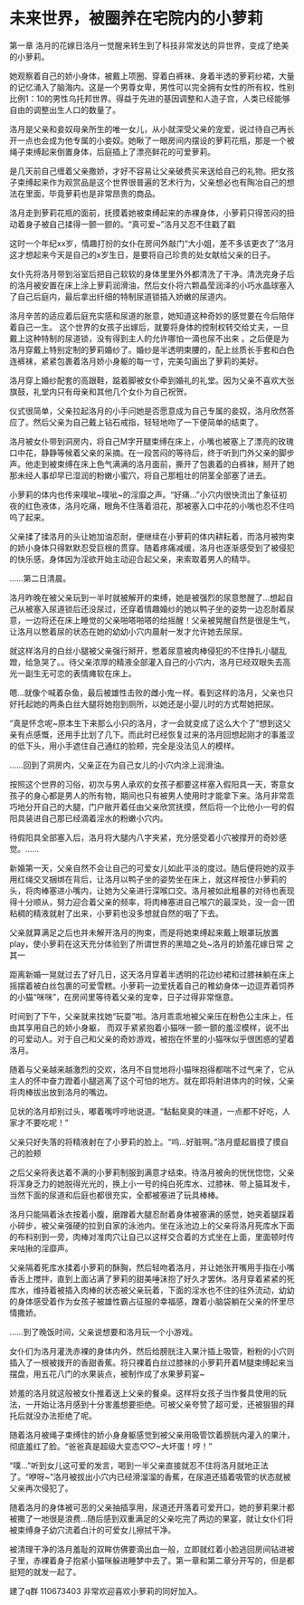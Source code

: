 # 未来世界，被圈养在宅院内的小萝莉

第一章 洛月的花嫁日洛月一觉醒来转生到了科技非常发达的异世界，变成了绝美的小萝莉。

她观察着自己的娇小身体，被戴上项圈、穿着白裤袜、身着半透的萝莉纱裙，大量的记忆涌入了脑海内。这是一个男尊女卑，男性可以完全拥有女性的所有权，性别比例1：10的男性乌托邦世界。得益于先进的基因调整和人造子宫，人类已经能够自由的调整出生人口的数量了。

洛月是父亲和妾奴母亲所生的唯一女儿，从小就深受父亲的宠爱，说过待自己再长开一点也会成为他专属的小妾奴。她瞅了一眼房间内摆设的萝莉花瓶，那是一个被绳子束缚起来倒置身体，后庭插上了漂亮鲜花的可爱萝莉。

是几天前自己缠着父亲撒娇，才好不容易让父亲破费买来送给自己的礼物。把女孩子束缚起来作为观赏品是这个世界很普遍的艺术行为，父亲想必也有陶冶自己的想法在里面，毕竟萝莉也是非常昂贵的商品。

洛月走到萝莉花瓶的面前，抚摸着她被束缚起来的赤裸身体，小萝莉只得苦闷的扭动着身子被自己揉得一颤一颤的。“真可爱~”洛月又忍不住戳了戳

这时一个年纪xx岁，情趣打扮的女仆在房间外敲门“大小姐，差不多该更衣了”洛月这才想起来今天是自己的x岁生日，是要将自己珍贵的处女献给父亲的日子。

女仆先将洛月带到浴室后把自己软软的身体里里外外都清洗了干净。清洗完身子后的洛月被安置在床上涂上萝莉润滑油，然后女仆将六颗晶莹润泽的小巧水晶球塞入了自己后庭内，最后拿出纤细的特制尿道锁插入娇嫩的尿道内。

洛月辛苦的适应着后庭充实感和尿道的胀意，她知道这种奇妙的感觉要在今后陪伴着自己一生。
这个世界的女孩子出嫁后，就要将身体的控制权转交给丈夫，一旦戴上这种特制的尿道锁，没有得到主人的允许哪怕一滴也尿不出来 。之后便是为洛月穿戴上特别定制的萝莉婚纱了。婚纱是半透明束腰的，配上丝质长手套和白色连裤袜，紧紧包裹着洛月娇小身躯的每一寸，完美勾画出了萝莉的美好。

洛月穿上婚纱配套的高跟鞋，踮着脚被女仆牵到婚礼的礼堂。因为父亲不喜欢大张旗鼓，礼堂内只有母亲和其他几个女仆为自己祝贺。

仪式很简单，父亲拉起洛月的小手问她是否愿意成为自己专属的妾奴，洛月欣然答应了。然后父亲为自己戴上钻石戒指，轻轻地吻了一下便简单的结束了。

洛月被女仆带到洞房内，将自己M字开腿束缚在床上，小嘴也被塞上了漂亮的玫瑰口中花，静静等候着父亲的采摘。在一段苦闷的等待后，终于听到门外父亲的脚步声。他走到被束缚在床上色气满满的洛月面前，撕开了包裹着的白裤袜，掰开了她那未经人事却早已湿润的粉嫩小蜜穴，将自己那粗壮的阴茎全部塞了进去。

小萝莉的体内也传来噗呲~噗呲~的淫靡之声。“好痛…”小穴内很快流出了象征初夜的红色液体，洛月吃痛，眼角不住落着泪花，那被塞入口中花的小嘴也忍不住呜呜了起来。

父亲揉了揉洛月的头让她加油忍耐，便继续在小萝莉的体内耕耘着，而洛月被拘束的娇小身体只得默默忍受巨根的贯穿。随着疼痛减缓，洛月也逐渐感受到了被侵犯的快乐感，身体因为淫欲开始主动迎合起父亲，来索取着男人的精华。

……第二日清晨。

洛月昨晚在被父亲玩到一半时就被解开的束缚，她是被强烈的尿意憋醒了…想起自己从被塞入尿道锁后还没尿过，还穿着情趣婚纱的她以鸭子坐的姿势一边忍耐着尿意，一边将还在床上睡觉的父亲啪嗒啪嗒的给摇醒！父亲被晃醒自然是很是生气，让洛月以憋着尿的状态在她的幼幼小穴内晨射一发才允许她去尿尿。

就这样洛月的白丝小腿被父亲强行掰开，憋着尿意被肉棒侵犯的不住挣扎小腿乱蹬，给急哭了。。待父亲浓厚的精液全部灌入自己的小穴内，洛月已经双眼失去高光一副生无可恋的表情瘫软在床上。

嗯…就像个喊着杂鱼，最后被雄性击败的雌小鬼一样。看到这样的洛月，父亲也只好托起她的两条白丝大腿将她抱到厕所，以她还是小婴儿时的方式帮她把尿。

“真是怀念呢~原本生下来那么小只的洛月，才一会就变成了这么大个了”想到这父亲有点感慨，还用手比划了几下。而此时已经恢复过来的洛月回想起刚才的事羞涩的低下头，用小手遮住自己通红的脸颊，完全是没法见人的模样。

……回到了洞房内，父亲正在为自己女儿的小穴内涂上润滑油。

按照这个世界的习俗，初次与男人承欢的女孩子都要这样塞入假阳具一天，寄意女孩子的身心都是男人的所有物，期间也只有被男人使用时才能拿下来。洛月非常乖巧地分开自己的大腿，门户敞开着任由父亲欣赏抚摸，然后将一个比他小一号的假阳具装进自己那已经滴着淫水的粉嫩小穴内。

待假阳具全部塞入后，洛月将大腿内八字夹紧，充分感受着小穴被撑开的奇妙感觉。……

新婚第一天，父亲自然不会让自己的可爱女儿如此平淡的度过。随后便将她的双手用红绳交叉捆绑在背后，让洛月以鸭子坐的姿势坐在床上，就这样按住小萝莉的头，将肉棒塞进小嘴内，让她为父亲进行深喉口交。洛月被如此粗暴的对待也表现得十分顺从，努力迎合着父亲的频率，将肉棒塞进自己喉穴的最深处，没一会一团粘稠的精液就射了出来，小萝莉也没多想就自然的咽了下去。

父亲就算满足之后也并未解开洛月的拘束，而是将她束缚起来戴上眼罩玩放置play，使小萝莉在这天充分体验到了所谓世界的黑暗之处~洛月的娇羞花嫁日常 之其一

距离新婚一晃就过去了好几日，这天洛月穿着半透明的花边纱裙和过膝袜躺在床上摇摆着被白丝包裹的可爱雪糕。小萝莉一边爱抚着自己的稚幼身体一边逗弄着饲养的小猫“咪咪”，在房间里等待着父亲的宠幸，日子过得非常惬意。

时间到了下午，父亲就来找她“玩耍”啦。洛月乖乖地被父亲压在粉色公主床上，任由其享用自己的娇小身躯， 而双手紧紧抱着小猫咪一颤一颤的羞涩模样，说不出的可爱动人。对于自己和父亲的奇妙游戏，被抱在怀里的小猫咪似乎很困惑的望着洛月。

随着与父亲越来越激烈的交欢，洛月不自觉地将小猫咪抱得都喘不过气来了，它从主人的怀中奋力蹬着小腿逃离了这个可怕的地方。就在即将射进体内的时候，父亲将肉棒拔出放到洛月的嘴边。

见状的洛月却别过头，嘟着嘴哼哼地说道。“黏黏臭臭的味道，一点都不好吃，人家才不要吃呢！”

父亲只好失落的将精液射在了小萝莉的脸上。“呜…好脏啊。”洛月蹙起眉摸了摸自己的脸颊

之后父亲将表达着不满的小萝莉制服到满意才结束。待洛月被肏的恍恍惚惚，父亲将浑身乏力的她脱得光光的，换上小一号的纯白死库水、过膝袜、带上猫耳发卡，当然下面的尿道和后庭也都很充实，全都被塞进了玩具棒棒。

洛月只能隔着泳衣按着小腹，磨蹭着大腿忍耐着身体被塞满的感觉，她夹着腿踩着小碎步，被父亲强硬的拉到自家的泳池内。坐在泳池边上的父亲将洛月死库水下面的布料别到一旁，肉棒对准肉穴让自己以这样交合着的方式坐在上面，里面顿时传来咕揪的淫靡声。

父亲隔着死库水揉着小萝莉的酥胸，然后轻吻着洛月，并让她张开嘴用手指在小嘴香舌上搅拌，直到上面沾满了萝莉的甜美唾沫抱了好久才罢休。洛月穿着紧紧的死库水，维持着被插入肉棒的状态被父亲玩着，下面的淫水也不住的往外流动，幼幼的身体感受着作为女孩子被雄性霸占征服的幸福感，蹭着小脑袋躺在父亲的怀里尽情撒娇。

……到了晚饭时间，父亲说想要和洛月玩一个小游戏。

女仆们为洛月灌洗赤裸的身体内外，然后给膀胱注入果汁插上吸管，粉粉的小穴则插入了一根被拨开的香甜香蕉。将只裸着白丝过膝袜的小萝莉开着M腿束缚起来当摆盘，用五花八门的水果装点，被制作成了水果萝莉宴~

娇羞的洛月就这般被女仆推着送上父亲的餐桌。这样将女孩子当作餐具使用的玩法，一开始让洛月感到十分害羞想要拒绝。可被父亲夸赞了超可爱，还被狠狠的拜托后就没办法拒绝了呢。

随着洛月被绳子束缚住的娇小身身躯感觉到被父亲用吸管饮着膀胱内灌入的果汁，彻底羞红了脸。“爸爸真是超级大变态♡♡~大坏蛋！哼！”

“噗…”听到女儿这可爱的发言，喝到一半父亲直接就忍不住将洛月就地正法了。“咿呀~”洛月被拔出小穴内已经滑溜溜的香蕉，在尿道还插着吸管的状态就被父亲再次侵犯了。

随着洛月的身体被可恶的父亲抽插享用，尿道还开落着可爱开口，她的萝莉果汁都被撒了一地很是浪费…随后感到双重满足的父亲吃完了两边的果宴，就让女仆们将被束缚身子幼穴流着白汁的可爱女儿擦拭干净。

被清理干净的洛月羞耻的双眸仿佛要滴出血一般，立即就红着小脸逃回房间钻进被子里，赤裸着身子抱紧小猫咪躲进睡梦中去了。第一章和第二章分开写的，但是都挺短的就发一起了。

建了q群 110673403 非常欢迎喜欢小萝莉的同好加入。